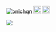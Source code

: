 <p align="left"> 
  <a href="https://github.com/onichqn/">
    <img src="https://komarev.com/ghpvc/?username=onichqn" alt="onichqn" />
  </a>
  <a href="http://twitter.com/onichqn">
    <img height="20" src="https://img.shields.io/twitter/follow/onichqn?label=Twitter&logo=twitter&style=flat" />
  </a>
  <a href="https://github.com/onichqn">
    <img height="20" src="https://img.shields.io/github/followers/onichqn?label=follow&logo=github&style=flat" />
  </a>
</p>

<a href="https://github.com/anuraghazra/github-readme-stats">
  <img align="left" src="https://github-readme-stats.vercel.app/api?username=onichqn&count_private=true&show_icons=true&theme=dark" />
</a>
